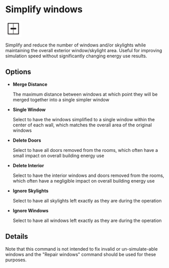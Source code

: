 # Simplify windows
<img src="images/simplify-windows.svg" width="50" height="50"> 

Simplify and reduce the number of windows and/or skylights while maintaining the overall exterior window/skylight area. Useful for improving simulation speed without significantly changing energy use results.

## Options

* **Merge Distance**

  The maximum distance between windows at which point they will be merged together into a single simpler window

* **Single Window**

  Select to have the windows simplified to a single window within the center of each wall, which matches the overall area of the original windows

* **Delete Doors**

  Select to have all doors removed from the rooms, which often have a small impact on overall building energy use

* **Delete Interior**

  Select to have the interior windows and doors removed from the rooms, which often have a negligible impact on overall building energy use

* **Ignore Skylights**

  Select to have all skylights left exactly as they are during the operation

* **Ignore Windows**

  Select to have all windows left exactly as they are during the operation

## Details

Note that this command is not intended to fix invalid or un-simulate-able windows and the "Repair windows" command should be used for these purposes.